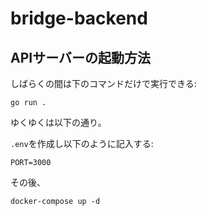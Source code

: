 # bridge-backend

## APIサーバーの起動方法

しばらくの間は下のコマンドだけで実行できる:

```text
go run .
```

ゆくゆくは以下の通り。

`.env`を作成し以下のように記入する:

```text
PORT=3000
```

その後、

```shell
docker-compose up -d
```

